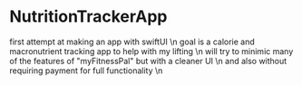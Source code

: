 # NutritionTrackerApp
first attempt at making an app with swiftUI \n
goal is a calorie and macronutrient tracking app to help with my lifting \n
will try to minimic many of the features of "myFitnessPal" but with a cleaner UI \n
and also without requiring payment for full functionality \n
